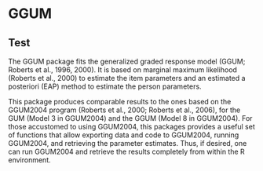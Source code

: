 # GGUM
## Test
The GGUM package fits the generalized graded response model (GGUM; Roberts et al., 1996, 2000). It is based on marginal maximum likelihood (Roberts et al., 2000) to estimate the item parameters and an estimated a posteriori (EAP) method to estimate the person parameters.

This package produces comparable results to the ones based on the GGUM2004 program (Roberts et al., 2000; Roberts et al., 2006), for the GUM (Model 3 in GGUM2004) and the GGUM (Model 8 in GGUM2004). For those accustomed to using GGUM2004, this packages provides a useful set of functions that allow exporting data and code to GGUM2004, running GGUM2004, and retrieving the parameter estimates. Thus, if desired, one can run GGUM2004 and retrieve the results completely from within the R environment.
